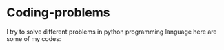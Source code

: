 # Coding-problems
I try to solve different problems in python programming language here are some of my codes:
